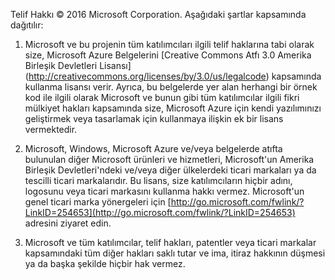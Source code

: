 ﻿Telif Hakkı © 2016 Microsoft Corporation.  Aşağıdaki şartlar kapsamında dağıtılır:
 
1. Microsoft ve bu projenin tüm katılımcıları ilgili telif haklarına tabi olarak size, Microsoft Azure Belgelerini [Creative Commons Atfı 3.0 Amerika Birleşik Devletleri Lisansı] (http://creativecommons.org/licenses/by/3.0/us/legalcode) kapsamında kullanma lisansı verir.  Ayrıca, bu belgelerde yer alan herhangi bir örnek kod ile ilgili olarak Microsoft ve bunun gibi tüm katılımcılar ilgili fikri mülkiyet hakları kapsamında size, Microsoft Azure için kendi yazılımınızı geliştirmek veya tasarlamak için kullanmaya ilişkin ek bir lisans vermektedir.
 
2.  Microsoft, Windows, Microsoft Azure ve/veya belgelerde atıfta bulunulan diğer Microsoft ürünleri ve hizmetleri, Microsoft'un Amerika Birleşik Devletleri'ndeki ve/veya diğer ülkelerdeki ticari markaları ya da tescilli ticari markalarıdır. Bu lisans, size katılımcıların hiçbir adını, logosunu veya ticari markasını kullanma hakkı vermez. Microsoft'un genel ticari marka yönergeleri için [http://go.microsoft.com/fwlink/?LinkID=254653](http://go.microsoft.com/fwlink/?LinkID=254653) adresini ziyaret edin.
 
3.  Microsoft ve tüm katılımcılar, telif hakları, patentler veya ticari markalar kapsamındaki tüm diğer hakları saklı tutar ve ima, itiraz hakkının düşmesi ya da başka şekilde hiçbir hak vermez.